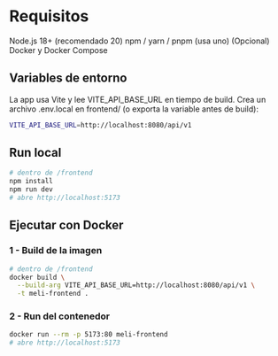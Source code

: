 
# Requisitos
Node.js 18+ (recomendado 20)
npm / yarn / pnpm (usa uno)
(Opcional) Docker y Docker Compose

## Variables de entorno

La app usa Vite y lee VITE_API_BASE_URL en tiempo de build.
Crea un archivo .env.local en frontend/ (o exporta la variable antes de build):

```bash
VITE_API_BASE_URL=http://localhost:8080/api/v1
```

## Run local 
```bash
# dentro de /frontend
npm install
npm run dev
# abre http://localhost:5173
```

## Ejecutar con Docker 

### 1 - Build de la imagen 
```bash
# dentro de /frontend
docker build \
  --build-arg VITE_API_BASE_URL=http://localhost:8080/api/v1 \
  -t meli-frontend .
```

### 2 - Run del contenedor
```bash
docker run --rm -p 5173:80 meli-frontend
# abre http://localhost:5173
```

